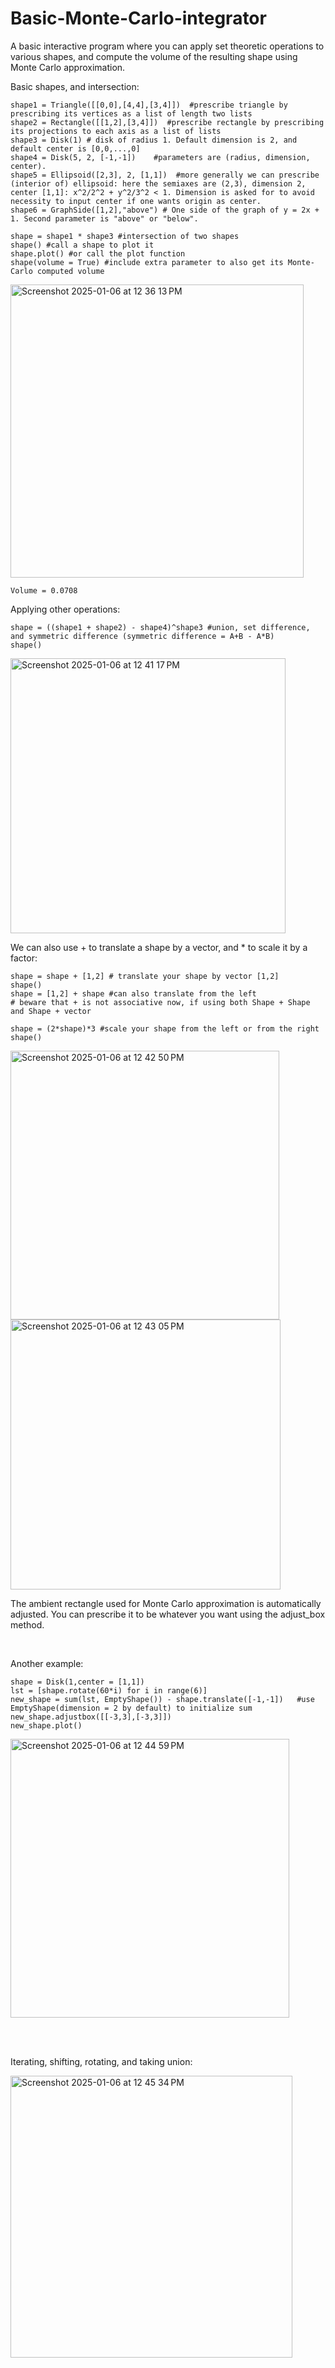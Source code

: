 # Basic-Monte-Carlo-integrator
A basic interactive program where you can apply set theoretic operations to various shapes, and compute the volume of the resulting shape using Monte Carlo approximation.

Basic shapes, and intersection:
```
shape1 = Triangle([[0,0],[4,4],[3,4]])  #prescribe triangle by prescribing its vertices as a list of length two lists
shape2 = Rectangle([[1,2],[3,4]])  #prescribe rectangle by prescribing its projections to each axis as a list of lists
shape3 = Disk(1) # disk of radius 1. Default dimension is 2, and default center is [0,0,...,0]
shape4 = Disk(5, 2, [-1,-1])    #parameters are (radius, dimension, center). 
shape5 = Ellipsoid([2,3], 2, [1,1])  #more generally we can prescribe (interior of) ellipsoid: here the semiaxes are (2,3), dimension 2, center [1,1]: x^2/2^2 + y^2/3^2 < 1. Dimension is asked for to avoid necessity to input center if one wants origin as center.
shape6 = GraphSide([1,2],"above") # One side of the graph of y = 2x + 1. Second parameter is "above" or "below".

shape = shape1 * shape3 #intersection of two shapes
shape() #call a shape to plot it
shape.plot() #or call the plot function
shape(volume = True) #include extra parameter to also get its Monte-Carlo computed volume
```


<img width="469" alt="Screenshot 2025-01-06 at 12 36 13 PM" src="https://github.com/user-attachments/assets/04dfcb88-b848-45f1-a896-0281238b53af" />

```
Volume = 0.0708
```

Applying other operations:

```
shape = ((shape1 + shape2) - shape4)^shape3 #union, set difference, and symmetric difference (symmetric difference = A+B - A*B)
shape()
```

<img width="440" alt="Screenshot 2025-01-06 at 12 41 17 PM" src="https://github.com/user-attachments/assets/88618cc1-8a91-4f08-ac0b-417d3d023ecb" />


We can also use + to translate a shape by a vector, and * to scale it by a factor:

```
shape = shape + [1,2] # translate your shape by vector [1,2]
shape()
shape = [1,2] + shape #can also translate from the left
# beware that + is not associative now, if using both Shape + Shape and Shape + vector

shape = (2*shape)*3 #scale your shape from the left or from the right
shape()
```

<img width="430" alt="Screenshot 2025-01-06 at 12 42 50 PM" src="https://github.com/user-attachments/assets/8acd1e31-c158-4e39-86fb-b8cd1387c358" />

<img width="432" alt="Screenshot 2025-01-06 at 12 43 05 PM" src="https://github.com/user-attachments/assets/84c22b94-dc5b-4551-b336-29aa1c6734b0" />

The ambient rectangle used for Monte Carlo approximation is automatically adjusted. You can prescribe it to be whatever you want using the adjust_box method.


<br>  

Another example:

```
shape = Disk(1,center = [1,1])
lst = [shape.rotate(60*i) for i in range(6)]
new_shape = sum(lst, EmptyShape()) - shape.translate([-1,-1])   #use EmptyShape(dimension = 2 by default) to initialize sum
new_shape.adjustbox([[-3,3],[-3,3]])
new_shape.plot()
```

<img width="446" alt="Screenshot 2025-01-06 at 12 44 59 PM" src="https://github.com/user-attachments/assets/8ee42f72-b808-432c-9a1c-e31e5bcd48c9" />

<br> <br>

Iterating, shifting, rotating, and taking union:

<img width="451" alt="Screenshot 2025-01-06 at 12 45 34 PM" src="https://github.com/user-attachments/assets/0d8a4982-18e2-4fe4-a103-ac52146d090c" />






